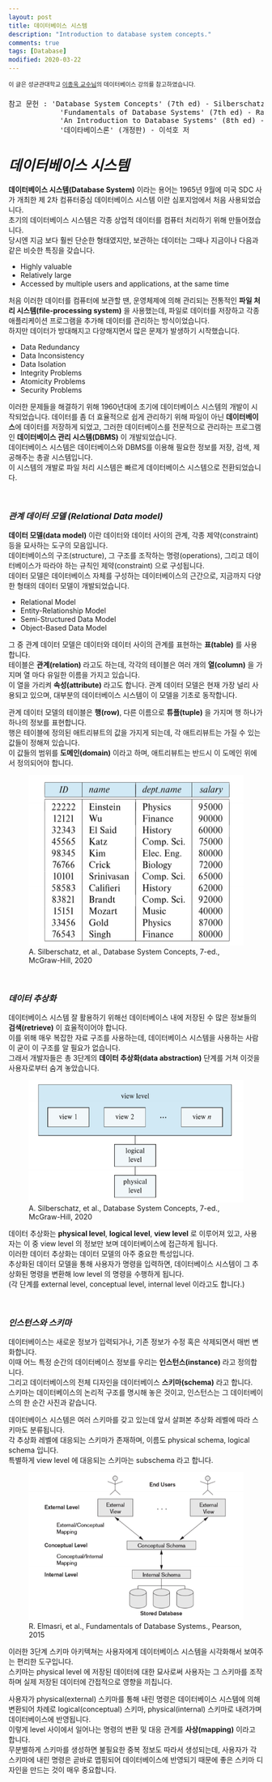 ```yaml
---
layout: post
title: 데이터베이스 시스템
description: "Introduction to database system concepts."
comments: true
tags: [Database]
modified: 2020-03-22
---
```


<sup>이 글은 성균관대학교 [이종욱 교수님](https://jongwuklee.weebly.com/)의 데이터베이스 강의를 참고하였습니다.</sup>  
<pre>참고 문헌 : 'Database System Concepts' (7th ed) - Silberschatz, Korth, Sudarshan  
            'Fundamentals of Database Systems' (7th ed) - Ramez Elmasri, Shamkant Navathe
            'An Introduction to Database Systems' (8th ed) - C. J. Date
            '데이타베이스론' (개정판) - 이석호 저
</pre>  

# *데이터베이스 시스템*

**데이터베이스 시스템(Database System)** 이라는 용어는 1965년 9월에 미국 SDC 사가 개최한 제 2차 컴퓨터중심
데이터베이스 시스템 이란 심포지엄에서 처음 사용되었습니다.  
초기의 데이터베이스 시스템은 각종 상업적 데이터를 컴퓨터 처리하기 위해 만들어졌습니다.  
당시엔 지금 보다 훨씬 단순한 형태였지만, 보관하는 데이터는 그때나 지금이나 다음과 같은 비슷한 특징을 
갖습니다.  

* Highly valuable
* Relatively large
* Accessed by multiple users and applications, at the same time

처음 이러한 데이터를 컴퓨터에 보관할 땐, 운영체제에 의해 관리되는 전통적인 **파일 처리 시스템(file-processing
system)** 을 사용했는데, 파일로 데이터를 저장하고 각종 애플리케이션 프로그램을 추가해 데이터를 관리하는 방식이었습니다.  
하지만 데이터가 방대해지고 다양해지면서 많은 문제가 발생하기 시작했습니다.  

* Data Redundancy
* Data Inconsistency
* Data Isolation
* Integrity Problems
* Atomicity Problems
* Security Problems

이러한 문제들을 해결하기 위해 1960년대에 초기에 데이터베이스 시스템의 개발이 시작되었습니다. 
데이터를 좀 더 효율적으로 쉽게 관리하기 위해 파일이 아닌 **데이터베이스**에 데이터를 저장하게 되었고, 
그러한 데이터베이스를 전문적으로 관리하는 프로그램인 **데이터베이스 관리 시스템(DBMS)** 이 개발되었습니다.  
데이터베이스 시스템은 데이터베이스와 DBMS를 이용해 필요한 정보를 저장, 검색, 제공해주는 총괄 시스템입니다.  
이 시스템의 개발로 파일 처리 시스템은 빠르게 데이터베이스 시스템으로 전환되었습니다.   

<br>

### *관계 데이터 모델 (Relational Data model)*

**데이터 모델(data model)** 이란 데이터와 데이터 사이의 관계, 각종 제약(constraint)등을 묘사하는 도구의
모음입니다.  
데이터베이스의 구조(structure), 그 구조를 조작하는 명령(operations), 그리고 데이터베이스가 따라야 하는
규칙인 제약(constraint) 으로 구성됩니다.  
데이터 모델은 데이터베이스 자체를 구성하는 데이터베이스의 근간으로, 지금까지 다양한 형태의 데이터 모델이
개발되었습니다.

* Relational Model
* Entity-Relationship Model
* Semi-Structured Data Model
* Object-Based Data Model

그 중 관계 데이터 모델은 데이터와 데이터 사이의 관계를 표현하는 **표(table)** 를 사용합니다.  
테이블은 **관계(relation)** 라고도 하는데, 각각의 테이블은 여러 개의 **열(column)** 을 가지며 
열 마다 유일한 이름을 가지고 있습니다.  
이 열을 가리켜 **속성(attribute)** 라고도 합니다.
관계 데이터 모델은 현재 가장 널리 사용되고 있으며, 대부분의 데이터베이스 시스템이 이 모델을 기초로
동작합니다.  

관계 데이터 모델의 테이블은 **행(row)**, 다른 이름으로 **튜플(tuple)** 을 가지며 행 하나가 하나의 정보를
표현합니다.  
행은 테이블에 정의된 애트리뷰트의 값을 가지게 되는데, 각 애트리뷰트는 가질 수 있는 값들이 정해져 있습니다.  
이 값들의 범위를 **도메인(domain)** 이라고 하며, 애트리뷰트는 반드시 이 도메인 위에서 정의되어야 합니다.  

<figure>
    <img src="/images/DB_table.png" alt="">
    <figcaption>A. Silberschatz, et al., Database System Concepts, 7-ed., McGraw-Hill, 2020</figcaption>
</figure>

<br>

### *데이터 추상화*

데이터베이스 시스템 잘 활용하기 위해선 데이터베이스 내에 저장된 수 많은 정보들의 **검색(retrieve)** 이
효율적이어야 합니다.  
이를 위해 매우 복잡한 자료 구조를 사용하는데, 데이터베이스 시스템을 사용하는 사람이 굳이 이 구조를 
알 필요가 없습니다.  
그래서 개발자들은 총 3단계의 **데이터 추상화(data abstraction)** 단계를 거쳐 이것을 사용자로부터 숨겨 놓았습니다.  

<figure>
    <img src="/images/DB_abstract.png" alt="">
    <figcaption>A. Silberschatz, et al., Database System Concepts, 7-ed., McGraw-Hill, 2020</figcaption>
</figure>

데이터 추상화는 **physical level**, **logical level**, **view level** 로 이루어져 있고, 사용자는 이 중 view level 의
정보만 보며 데이터베이스에 접근하게 됩니다.  
이러한 데이터 추상화는 데이터 모델의 아주 중요한 특성입니다.  
추상화된 데이터 모델을 통해 사용자가 명령을 입력하면, 데이터베이스 시스템이 그 추상화된 명령을 변환해 
low level 의 명령을 수행하게 됩니다.  
(각 단계를 external level, conceptual level, internal level 이라고도 합니다.)

<br>

### *인스턴스와 스키마*

데이터베이스는 새로운 정보가 입력되거나, 기존 정보가 수정 혹은 삭제되면서 매번 변화합니다.  
이때 어느 특정 순간의 데이터베이스 정보를 우리는 **인스턴스(instance)** 라고 정의합니다.  
그리고 데이터베이스의 전체 디자인을 데이터베이스 **스키마(schema)** 라고 합니다.  
스키마는 데이터베이스의 논리적 구조를 명시해 놓은 것이고, 인스턴스는 그 데이터베이스의 한 순간 사진과 같습니다.  

데이터베이스 시스템은 여러 스키마를 갖고 있는데 앞서 살펴본 추상화 레벨에 따라 스키마도 분류됩니다.  
각 추상화 레벨에 대응되는 스키마가 존재하며, 이름도 physical schema, logical schema 입니다.  
특별하게 view level 에 대응되는 스키마는 subschema 라고 합니다.  

<figure>
    <img src="/images/DB_schemas.png" alt="">
    <figcaption>R. Elmasri, et al., Fundamentals of Database Systems., Pearson, 2015</figcaption>
</figure>

이러한 3단계 스키마 아키텍쳐는 사용자에게 데이터베이스 시스템을 시각화해서 보여주는 편리한 도구입니다.  
스키마는 physical level 에 저장된 데이터에 대한 묘사로써 사용자는 그 스키마를 조작하며 실제 저장된
데이터에 간접적으로 영향을 끼칩니다.  

사용자가 physical(external) 스키마를 통해 내린 명령은 데이터베이스 시스템에 의해 변환되어 차례로 
logical(conceptual) 스키마, physical(internal) 스키마로 내려가며 데이터베이스에 반영됩니다.    
이렇게 level 사이에서 일어나는 명령의 변환 및 대응 관계를 **사상(mapping)** 이라고 합니다.  
무분별하게 스키마를 생성하면 불필요한 중복 정보도 따라서 생성되는데, 사용자가 각 스키마에 내린 명령은
곧바로 맵핑되어 데이터베이스에 반영되기 때문에 좋은 스키마 디자인을 만드는 것이 매우 중요합니다.
